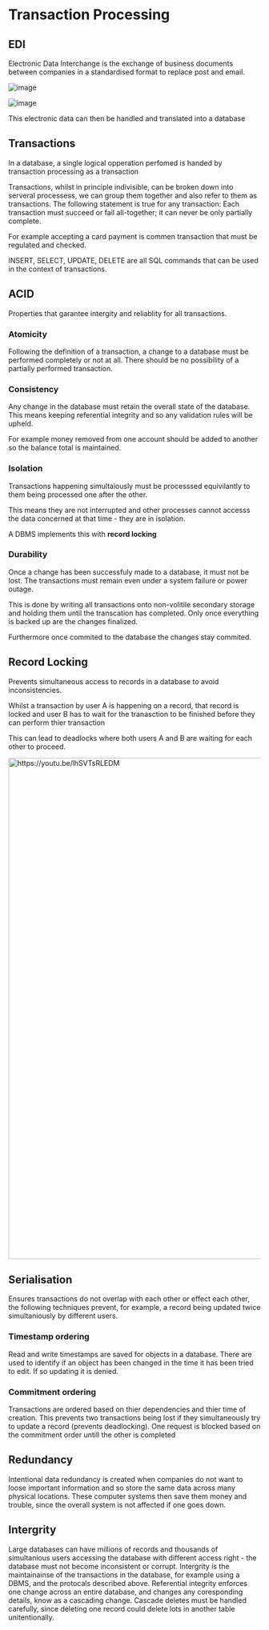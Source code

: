 # Transaction Processing

## EDI
Electronic Data Interchange is the exchange of business documents between companies in a standardised format to replace post and email.

![image](https://user-images.githubusercontent.com/72783315/138685173-a31ca1d1-ac11-48cd-bdfe-717459667d12.png)

![image](https://user-images.githubusercontent.com/72783315/138689833-3a3c2ff8-d8be-4beb-8d43-c7354c5f494f.png)

This electronic data can then be handled and translated into a database

## Transactions
In a database, a single logical opperation perfomed is handed by transaction processing as a transaction

Transactions, whilst in principle indivisible, can be broken down into serveral processess, we can group them together and also refer to them as transactions. The following statement is true for any transaction: Each transaction must succeed or fail all-together; it can never be only partially complete.

For example accepting a card payment is commen transaction that must be regulated and checked.

INSERT, SELECT, UPDATE, DELETE are all SQL commands that can be used in the context of transactions.

## ACID
Properties that garantee intergity and reliablity for all transactions.

### Atomicity
Following the definition of a transaction, a change to a database must be performed completely or not at all. There should be no possibility of a partially performed transaction.

### Consistency
Any change in the database must retain the overall state of the database. This means keeping referential integrity and so any validation rules will be upheld.

For example money removed from one account should be added to another so the balance total is maintained.

### Isolation
Transactions happening simultaiously must be processsed equivilantly to them being processed one after the other.

This means they are not interrupted and other processes cannot accesss the data concerned at that time - they are in isolation.

A DBMS implements this with **record locking**

### Durability
Once a change has been successfuly made to a database, it must not be lost. The transactions must remain even under a system failure or power outage.

This is done by writing all transactions onto non-volitile secondary storage and holding them until the transcation has completed. Only once everything is backed up are the changes finalized.

Furthermore once commited to the database the changes stay commited.

## Record Locking
Prevents simultaneous access to records in a database to avoid inconsistencies. 

Whilst a transaction by user A is happening on a record, that record is locked and user B has to wait for the tranasction to be finished before they can perform thier transaction

This can lead to deadlocks where both users A and B are waiting for each other to proceed.

<img width="1002" alt="https://youtu.be/lhSVTsRLEDM" src="https://user-images.githubusercontent.com/72783315/138735056-7a26536d-d96b-419e-801b-c6ea096a8254.png">

## Serialisation
Ensures transactions do not overlap with each other or effect each other, the following techniques prevent, for example, a record being updated twice simultaniously by different users.

### Timestamp ordering
Read and write timestamps are saved for objects in a database. There are used to identify if an object has been changed in the time it has been tried to edit. If so updating it is denied.

### Commitment ordering
Transactions are ordered based on thier dependencies and thier time of creation. This prevents two transactions being lost if they simultaneously try to update a record (prevents deadlocking). One request is blocked based on the commitment order untill the other is completed

## Redundancy
Intentional data redundancy is created when companies do not want to loose important information and so store the same data across many physical locations. These computer systems then save them money and trouble, since the overall system is not affected if one goes down.

## Intergrity
Large databases can have millions of records and thousands of simultanious users accessing the database with different access right - the database must not become inconsistent or corrupt. Intergrity is the maintainainse of the transactions in the database, for example using a DBMS, and the protocals described above. Referential integrity enforces one change across an entire database, and changes any coresponding details, know as a cascading change. Cascade deletes must be handled carefully, since deleting one record could delete lots in another table unitentionally.
